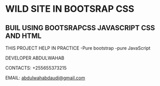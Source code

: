 # WILD SITE IN BOOTSRAP CSS
## BUIL USING BOOTSRAPCSS JAVASCRIPT CSS AND HTML

THIS PROJECT HELP IN PRACTICE
-Pure bootstrap 
-pure JavaScript 

DEVELOPER ABDULWAHAB

CONTACTS: +255655373215

EMAIL: abdulwahabdaudi@gmail.com
